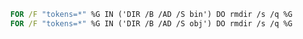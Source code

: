 ﻿``` bat
  FOR /F "tokens=*" %G IN ('DIR /B /AD /S bin') DO rmdir /s /q %G
  FOR /F "tokens=*" %G IN ('DIR /B /AD /S obj') DO rmdir /s /q %G
````
